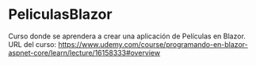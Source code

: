 # PeliculasBlazor
Curso donde se aprendera a crear una aplicación de Películas en Blazor.
URL del curso: https://www.udemy.com/course/programando-en-blazor-aspnet-core/learn/lecture/16158333#overview
